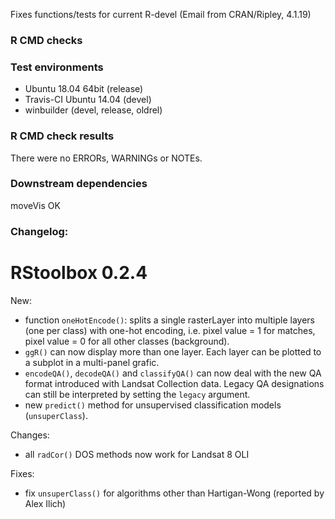 Fixes functions/tests for current R-devel (Email from CRAN/Ripley, 4.1.19)

### R CMD checks
### Test environments
* Ubuntu 18.04 64bit (release)
* Travis-CI Ubuntu 14.04 (devel)
* winbuilder (devel, release, oldrel)

### R CMD check results
There were no ERRORs, WARNINGs or NOTEs. 

### Downstream dependencies
moveVis OK


### Changelog:
RStoolbox 0.2.4
====================================
New:

* function `oneHotEncode()`: splits a single rasterLayer into multiple layers (one per class)
  with one-hot encoding, i.e. pixel value = 1 for matches, pixel value = 0 for all other classes (background).
* `ggR()` can now display more than one layer. Each layer can be plotted to a subplot in a multi-panel grafic.
* `encodeQA()`, `decodeQA()` and `classifyQA()` can now deal with the new QA format introduced with Landsat Collection data. Legacy QA designations can still be interpreted by setting the `legacy` argument.
* new `predict()` method for unsupervised classification models (`unsuperClass`).

Changes: 
* all `radCor()` DOS methods now work for Landsat 8 OLI

Fixes:
* fix `unsuperClass()` for algorithms other than Hartigan-Wong (reported by Alex Ilich)
